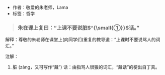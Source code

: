 - 作者：敬爱的朱老师，Lama
- 标签：哲学

> ### 朱在课上复曰：“上课不要说脏$^{\small{①}}$话。”

解释：尊敬的朱老师在课堂上(向同学们)重复的教导道：“上课时不要说骂人的词汇。”

注解：
1. 脏 (zàng，又可写作“藏”) 话：由指骂人很狠的词汇，“藏话”的梗出自丁真。
